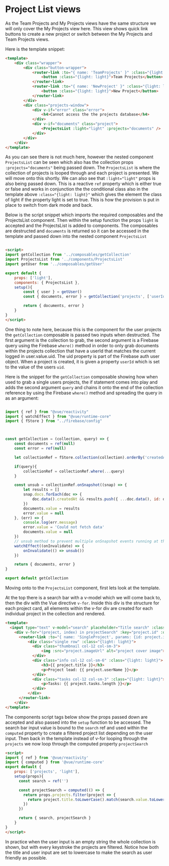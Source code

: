 # Project List views

As the Team Projects and My Projects views have the same structure we will only cover the My Projects view here. This view shows quick link buttons to create a new project or switch between the My Projects and Team Projects views.

Here is the template snippet:

```html
<template>
    <div class="wrapper">
        <div class="button-wrapper">
            <router-link :to="{ name: 'TeamProjects' }" :class="{light: light}">
                <button :class="{light: light}">Team Projects</button>
            </router-link>
            <router-link :to="{ name: 'NewProject' }" :class="{light: light}">
                <button :class="{light: light}">New Project</button>
            </router-link>
        </div>
        <div class="projects-window">
            <div v-if="error" class="error">
                <h4>Cannot access the the projects database</h4>
            </div>
            <div v-if="documents" class="project">
                <ProjectsList :light="light" :projects="documents" />
            </div>
        </div>
    </div>
</template>

```
As you can see there is not much here, however the nested component `ProjectsList` can be seen which also has the collection props `:projects="documents"` being passed down.  The `ProjectsList` is where the collection of projects is looped through and each project is presented. We will move onto this shortly. We can also see that `:light="light"` props is also being passed down. This is a reactive `ref` property which is either true or false and works in conjunction the the conditional class also in the template above `:class="{light: light}"` which gives the element the class of light if the property light is set to true. This is how the provision is put in place to switch from dark mode and back.  

Below is the script snippet which imports the required composables and the ProjectsList component. Then within the setup function the props `light` is accepted and the ProjectsList is added to components.
The composables are destructed and `documents` is returned so it can be accessed in the template and passed down into the nested component `ProjectsList`  

```html

<script>
import getCollection from '../composables/getCollection'
import ProjectsList from '../components/ProjectsList'
import getUser from '../composables/getUser'

export default {
    props: ['light'],
    components: { ProjectsList },
    setup(){
        const { user } = getUser()
        const { documents, error } = getCollection('projects', ['userId', '==', user.value.uid])

        return { documents, error }
    }
}
</script>
```

One thing to note here, because this is the component for the user projects the `getCollection` composable is passed two inputs when destructed.  The first argument is the collection to grab, the second argument is a Firebase query using the Firebase `where()` method in order to only grab documents within the projects collection that have a userId that matches the current logged in user.value.uid.  The uid property is part of the Firebase auth user object. When a project is created, it is given a property `userId` which is set to the value of the users `uid`.

Here is the snippet for the `getCollection` composable showing how when used to grab a single users projects, the if statement comes into play and adds the second argument `query` and chains it onto the end of the collection reference by using the Firebase `where()` method and spreading the query in as an argument: 

```js

import { ref } from "@vue/reactivity"
import { watchEffect } from "@vue/runtime-core"
import { fStore } from "../firebase/config"



const getCollection = (collection, query) => {
    const documents = ref(null)
    const error = ref(null)

    let collectionRef = fStore.collection(collection).orderBy('createdAt',"desc")

    if(query){
        collectionRef = collectionRef.where(...query)
    }

    const unsub = collectionRef.onSnapshot((snap) => {
        let results = []
        snap.docs.forEach(doc => {
            doc.data().createdAt && results.push({ ...doc.data(), id: doc.id })
        })
        documents.value = results
        error.value = null
    }, (err) => {
        console.log(err.message)
        error.value = 'Could not fetch data'
        documents.value = null
    })
    // unsub method to prevent multiple onSnapshot events running at the same time
    watchEffect((onInvalidate) => {
        onInvalidate(() => unsub())
    })

    return { documents, error }
}

export default getCollection
```

Moving onto to the `ProjectsList` component, first lets look at the template.

At the top there is a search bar with a v-model which we will come back to, then the div with the Vue directive `v-for`. Inside this div is the structure for each project card, all elements within the v-for div are created for each individual project in the collection and rendered.   

```html
<template>
  <input type="text" v-model="search" placeholder="Title search" :class="{light: light}">
    <div v-for="(project, index) in projectSearch" :key="project.id" :data-index="index" class="container-fluid project-list-wrapper">
      <router-link :to="{ name: 'SingleProject', params: {id: project.id} }" class="route-tag">
          <div class="single row" :class="{light: light}">
            <div class="thumbnail col-12 col-sm-3">
                <img :src="project.imageUrl" alt="project cover image">
            </div>
            <div class="info col-12 col-sm-6" :class="{light: light}">
                <h3>{{ project.title }}</h3>
                <p>Project lead: {{ project.userName }}</p>
            </div>
            <div class="tasks col-12 col-sm-3" :class="{light: light}">
                <p>Tasks: {{ project.tasks.length }}</p>
            </div>
          </div>
      </router-link>
    </div>
</template>
```

The components script tags below show the props passed down are accepted and also passed into the `setup` function to be accessed.  The search bar input value is bound to the `search` ref and used within the `computed` property to create a filtered project list depending on the user input.  Then back in the template instead of v-for looping through the `projects` we now loop through the computed property `projectSearch` 

```html
<script>
import { ref } from '@vue/reactivity'
import { computed } from '@vue/runtime-core'
export default {
    props: ['projects', 'light'],
    setup(props){
      const search = ref('')

      const projectSearch = computed(() => {
        return props.projects.filter(project => {
          return project.title.toLowerCase().match(search.value.toLowerCase())
        })
      })

      return { search, projectSearch }
    }
}
</script>
```

In practice when the user input is an empty string the whole collection is shown, but with every keystroke the projects are filtered. Notice how both the title and user input are set to lowercase to make the search as user friendly as possible. 